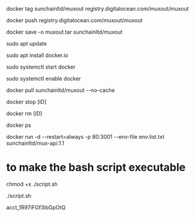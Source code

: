 docker tag sunchainltd/muxout registry.digitalocean.com/muxout/muxout

docker push registry.digitalocean.com/muxout/muxout

docker save -o muxout.tar sunchainltd/muxout

sudo apt update

sudo apt install docker.io

sudo systemctl start docker

sudo systemctl enable docker

docker pull sunchainltd/muxout --no-cache

docker stop [ID]

docker rm [ID]

docker ps

docker run -d --restart=always -p 80:3001 --env-file env.list.txt sunchainltd/mux-api:1.1

# to make the bash script executable

chmod +x ./script.sh

./script.sh


acct_1R97iFGf3ibGpOtQ


